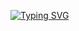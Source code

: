 <a href="https://git.io/typing-svg"><img src="https://readme-typing-svg.herokuapp.com?font=Niconne&size=40&duration=2500&pause=250&color=F7F7F7&background=000000&center=true&vCenter=true&multiline=true&repeat=false&width=1250&height=200&lines=Welcome+to+my+GitHub!;I+am+a+beginner+Java+developer.;Here+I+will+publish+my+pet+projects+and+various+test+tasks+from+employers." alt="Typing SVG" /></a>
